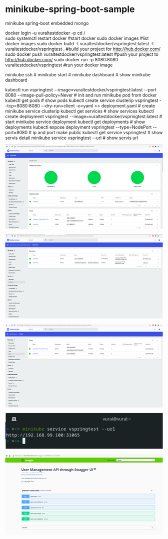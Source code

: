 # minikube-spring-boot-sample
minikube spring-boot embedded mongo

docker login -u vuraltestdocker -p <password> 
cd /<spring-boot-project-path>  
sudo systemctl restart docker                                                                            #start docker
sudo docker images                                                                                       #list docker images
sudo docker build -t vuraltestdocker/vspringtest:latest -t vuraltestdocker/vspringtest .                 #build your project for http://hub.docker.com/
sudo docker push vuraltestdocker/vspringtest:latest                                                      #push your project to http://hub.docker.com/
sudo docker run -p 8080:8080 vuraltestdocker/vspringtest                                                 #run your docker image


minikube ssh                                                                                             # 
minikube start                                                                                           #
minikube dashboard                                                                                       # show minikube dashboard

kubectl run vspringtest --image=vuraltestdocker/vspringtest:latest --port 8080 --image-pull-policy=Never # init and run minikube pod from docker
kubectl get pods                                                                                         # show pods
kubectl create service clusterip vspringtest --tcp=8080:8080 --dry-run=client -o=yaml >> deployment.yaml # create minikube service clusterip
kubectl get services                                                                                     # show services
kubectl create deployment vspringtest --image=vuraltestdocker/vspringtest:latest                         # start minikube service deployment
kubectl get deployments                                                                                  # show deployments
kubectl expose deployment vspringtest --type=NodePort --port=8080                                        # ip and port make public
kubectl get service vspringtest                                                                          # show servis detail
minikube service vspringtest --url                                                                       # show servis url

    
![alt text](https://github.com/vuraltamer/minikube-spring-boot-sample/blob/main/images/vt_minikube_1.png)    
    
![alt text](https://github.com/vuraltamer/minikube-spring-boot-sample/blob/main/images/vt_minikube_2.png)

![alt text](https://github.com/vuraltamer/minikube-spring-boot-sample/blob/main/images/vt_minikube_3.png)

![alt text](https://github.com/vuraltamer/minikube-spring-boot-sample/blob/main/images/vt_minikube_4.png)
  
![alt text](https://github.com/vuraltamer/minikube-spring-boot-sample/blob/main/images/vt_minikube_5.png)
